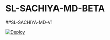 # SL-SACHIYA-MD-BETA

##SL-SACHIYA-MD-V1

[![Deploy](https://www.herokucdn.com/deploy/button.svg)](https://heroku.com/deploy?template=https://github.com/TechoYT/Queen-Melissa-Beta)

